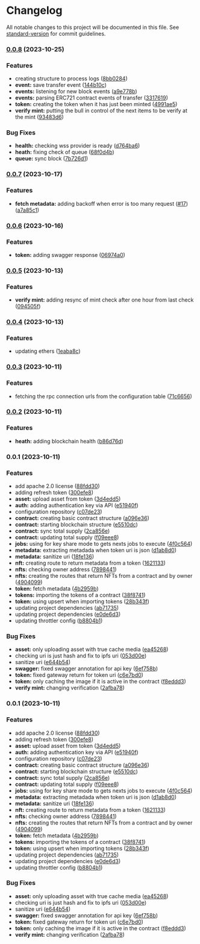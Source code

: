 # Changelog

All notable changes to this project will be documented in this file. See [standard-version](https://github.com/conventional-changelog/standard-version) for commit guidelines.

### [0.0.8](https://github.com/TropixInc/nft-tracker/compare/v0.0.7...v0.0.8) (2023-10-25)


### Features

* creating structure to process logs ([8bb0284](https://github.com/TropixInc/nft-tracker/commit/8bb028413f9d754f26c382dfebdcb76ad37aae9e))
* **event:** save transfer event ([144b10c](https://github.com/TropixInc/nft-tracker/commit/144b10ca657f9bf3bbdf43bebbf9ec0da4afe54f))
* **events:** listening for new block events ([a9e778b](https://github.com/TropixInc/nft-tracker/commit/a9e778ba15a47620ea71d6c531044f44d2e021af))
* **events:** parsing ERC721 contract events of transfer ([3317619](https://github.com/TropixInc/nft-tracker/commit/3317619ffcf1dcc780ed4520abd11bdcb1e4ae21))
* **token:** creating the token when it has just been minted ([4991ae5](https://github.com/TropixInc/nft-tracker/commit/4991ae52c0cb95d85ddbf0de8c668ca7423967b8))
* **verify mint:** putting the bull in control of the next items to be verify at the mint ([93483d6](https://github.com/TropixInc/nft-tracker/commit/93483d62e4575927ceac94b2dabf350e1ed69c7a))


### Bug Fixes

* **health:** checking wss provider is ready ([d764ba6](https://github.com/TropixInc/nft-tracker/commit/d764ba6a29ac360c49073743f16a6e2f2453b799))
* **heath:** fixing check of queue ([68f0d4b](https://github.com/TropixInc/nft-tracker/commit/68f0d4bf38af504e0cddad6cb1daa33aa99772ba))
* **queue:** sync block ([7b726d1](https://github.com/TropixInc/nft-tracker/commit/7b726d16619660aa75158f1c1dfc34d62ec2f450))

### [0.0.7](https://github.com/TropixInc/nft-tracker/compare/v0.0.6...v0.0.7) (2023-10-17)


### Features

* **fetch metadata:** adding backoff when error is too many request ([#17](https://github.com/TropixInc/nft-tracker/issues/17)) ([a7a85c1](https://github.com/TropixInc/nft-tracker/commit/a7a85c1a23f33a5f51a512e733de726eae30fcb4))

### [0.0.6](https://github.com/TropixInc/nft-tracker/compare/v0.0.5...v0.0.6) (2023-10-16)


### Features

* **token:** adding swagger response ([06974a0](https://github.com/TropixInc/nft-tracker/commit/06974a03efd18734a7b73b3e5fd2e5d52b058f74))

### [0.0.5](https://github.com/TropixInc/nft-tracker/compare/v0.0.4...v0.0.5) (2023-10-13)


### Features

* **verify mint:** adding resync of mint check after one hour from last check ([094505f](https://github.com/TropixInc/nft-tracker/commit/094505f31717b9e1c38fee4b837b59bfa56cd91f))

### [0.0.4](https://github.com/TropixInc/nft-tracker/compare/v0.0.3...v0.0.4) (2023-10-13)


### Features

* updating ethers ([1eaba8c](https://github.com/TropixInc/nft-tracker/commit/1eaba8c3da113847d040c00d9fda5caf6189060c))

### [0.0.3](https://github.com/TropixInc/nft-tracker/compare/v0.0.2...v0.0.3) (2023-10-11)


### Features

* fetching the rpc connection urls from the configuration table ([71c6656](https://github.com/TropixInc/nft-tracker/commit/71c6656e3a9f5b10769521a4685fa6ef6d3e94c6))

### [0.0.2](https://github.com/TropixInc/nft-tracker/compare/v0.0.1...v0.0.2) (2023-10-11)


### Features

* **heath:** adding blockchain health ([b86d76d](https://github.com/TropixInc/nft-tracker/commit/b86d76d0f3de51288d4dc401cab246287cead4ea))

### 0.0.1 (2023-10-11)


### Features

* add apache 2.0 license ([88fdd30](https://github.com/TropixInc/nft-tracker/commit/88fdd308987d26d85895c543ae9763b22b332601))
* adding refresh token ([300efe8](https://github.com/TropixInc/nft-tracker/commit/300efe8a7f9de51c9bd93e76a601e94789853f61))
* **asset:** upload asset from token ([3d4edd5](https://github.com/TropixInc/nft-tracker/commit/3d4edd54b0b21570bb68c1c526da7f87f15f8c5e))
* **auth:** adding authentication key via API ([e51940f](https://github.com/TropixInc/nft-tracker/commit/e51940fd2a8090dce9c7931213cb3ce492d4053c))
* configuration repository ([c07de23](https://github.com/TropixInc/nft-tracker/commit/c07de237aa0afab035a710f4731a17af8d4892b8))
* **contract:** creating basic contract structure ([a096e36](https://github.com/TropixInc/nft-tracker/commit/a096e361b08ce5cb4b188277e570a5a9affeca5c))
* **contract:** starting blockchain structure ([e5510dc](https://github.com/TropixInc/nft-tracker/commit/e5510dc8bfcf6508d50b3022c78eb4e8514fe1c6))
* **contract:** sync total supply ([2ca856e](https://github.com/TropixInc/nft-tracker/commit/2ca856e3c7d557fc4294539815ff459db94f6b76))
* **contract:** updating total supply ([f09eee8](https://github.com/TropixInc/nft-tracker/commit/f09eee81dbfec391d63e66a86f974022eab9b0fd))
* **jobs:** using for key share mode to gets nexts jobs to execute ([4f0c564](https://github.com/TropixInc/nft-tracker/commit/4f0c5648d2a99409c218448cfd4c9f78d2e3e7e7))
* **metadata:** extracting metadada when token uri is json ([d1ab8d0](https://github.com/TropixInc/nft-tracker/commit/d1ab8d015f6a1110a0477638e3f118ebe621a953))
* **metadata:** sanitize uri ([18fe136](https://github.com/TropixInc/nft-tracker/commit/18fe136aa994d538df544b8610c74aed3163816a))
* **nft:** creating route to return metadata from a token ([1621133](https://github.com/TropixInc/nft-tracker/commit/1621133418b64c1d24ebc0bda964f7a35948ca85))
* **nfts:** checking owner address ([7898441](https://github.com/TropixInc/nft-tracker/commit/7898441b9830e60b7a7b2d1e4c77dace59a8a21a))
* **nfts:** creating the routes that return NFTs from a contract and by owner ([4904099](https://github.com/TropixInc/nft-tracker/commit/4904099ee3d0242b19824457eb0b9e9f7ea54588))
* **token:** fetch metadata ([4b2959b](https://github.com/TropixInc/nft-tracker/commit/4b2959bede1fd048f9d651a55b705f08c93135d9))
* **tokens:** importing the tokens of a contract ([38f8741](https://github.com/TropixInc/nft-tracker/commit/38f874135bc14b6565f4bf19e90aafb7e6bcf36a))
* **token:** using upsert when importing tokens ([28b343f](https://github.com/TropixInc/nft-tracker/commit/28b343f2cd95db61cfe70154418e2cf87222ea6a))
* updating project dependencies ([ab71735](https://github.com/TropixInc/nft-tracker/commit/ab717351696ca811d079b51111f7ff037bb277c7))
* updating project dependencies ([e0de6d3](https://github.com/TropixInc/nft-tracker/commit/e0de6d33f9795469b8695bfeaf5e52c5929bf56c))
* updating throttler config ([b8804b1](https://github.com/TropixInc/nft-tracker/commit/b8804b1100ca1cc66d13f381c64e638d64c06b97))


### Bug Fixes

* **asset:** only uploading asset with true cache media ([ea45268](https://github.com/TropixInc/nft-tracker/commit/ea45268c188e39d42b495f973823b2be04e0cf4c))
* checking uri is just hash and fix to ipfs uri ([053d00e](https://github.com/TropixInc/nft-tracker/commit/053d00ef6cba90369b715b411241ea83a77b8afb))
* sanitize uri ([e644b54](https://github.com/TropixInc/nft-tracker/commit/e644b541273a5a0a7cc3df3be14989212eb222bc))
* **swagger:** fixed swagger annotation for api key ([6ef758b](https://github.com/TropixInc/nft-tracker/commit/6ef758b2212224671269d6d8760b255205a4ba74))
* **token:** fixed gateway return for token uri ([c6e7bd0](https://github.com/TropixInc/nft-tracker/commit/c6e7bd043d48486d3734aa7cc39ba0e889abf812))
* **token:** only caching the image if it is active in the contract ([f8eddd3](https://github.com/TropixInc/nft-tracker/commit/f8eddd3d3e2a31d7f31044951a13d12ec702d095))
* **verify mint:** changing verification ([2afba78](https://github.com/TropixInc/nft-tracker/commit/2afba78efd0ae7c6b241c8954f07298ca7753070))

### 0.0.1 (2023-10-11)


### Features

* add apache 2.0 license ([88fdd30](https://github.com/TropixInc/nft-tracker/commit/88fdd308987d26d85895c543ae9763b22b332601))
* adding refresh token ([300efe8](https://github.com/TropixInc/nft-tracker/commit/300efe8a7f9de51c9bd93e76a601e94789853f61))
* **asset:** upload asset from token ([3d4edd5](https://github.com/TropixInc/nft-tracker/commit/3d4edd54b0b21570bb68c1c526da7f87f15f8c5e))
* **auth:** adding authentication key via API ([e51940f](https://github.com/TropixInc/nft-tracker/commit/e51940fd2a8090dce9c7931213cb3ce492d4053c))
* configuration repository ([c07de23](https://github.com/TropixInc/nft-tracker/commit/c07de237aa0afab035a710f4731a17af8d4892b8))
* **contract:** creating basic contract structure ([a096e36](https://github.com/TropixInc/nft-tracker/commit/a096e361b08ce5cb4b188277e570a5a9affeca5c))
* **contract:** starting blockchain structure ([e5510dc](https://github.com/TropixInc/nft-tracker/commit/e5510dc8bfcf6508d50b3022c78eb4e8514fe1c6))
* **contract:** sync total supply ([2ca856e](https://github.com/TropixInc/nft-tracker/commit/2ca856e3c7d557fc4294539815ff459db94f6b76))
* **contract:** updating total supply ([f09eee8](https://github.com/TropixInc/nft-tracker/commit/f09eee81dbfec391d63e66a86f974022eab9b0fd))
* **jobs:** using for key share mode to gets nexts jobs to execute ([4f0c564](https://github.com/TropixInc/nft-tracker/commit/4f0c5648d2a99409c218448cfd4c9f78d2e3e7e7))
* **metadata:** extracting metadada when token uri is json ([d1ab8d0](https://github.com/TropixInc/nft-tracker/commit/d1ab8d015f6a1110a0477638e3f118ebe621a953))
* **metadata:** sanitize uri ([18fe136](https://github.com/TropixInc/nft-tracker/commit/18fe136aa994d538df544b8610c74aed3163816a))
* **nft:** creating route to return metadata from a token ([1621133](https://github.com/TropixInc/nft-tracker/commit/1621133418b64c1d24ebc0bda964f7a35948ca85))
* **nfts:** checking owner address ([7898441](https://github.com/TropixInc/nft-tracker/commit/7898441b9830e60b7a7b2d1e4c77dace59a8a21a))
* **nfts:** creating the routes that return NFTs from a contract and by owner ([4904099](https://github.com/TropixInc/nft-tracker/commit/4904099ee3d0242b19824457eb0b9e9f7ea54588))
* **token:** fetch metadata ([4b2959b](https://github.com/TropixInc/nft-tracker/commit/4b2959bede1fd048f9d651a55b705f08c93135d9))
* **tokens:** importing the tokens of a contract ([38f8741](https://github.com/TropixInc/nft-tracker/commit/38f874135bc14b6565f4bf19e90aafb7e6bcf36a))
* **token:** using upsert when importing tokens ([28b343f](https://github.com/TropixInc/nft-tracker/commit/28b343f2cd95db61cfe70154418e2cf87222ea6a))
* updating project dependencies ([ab71735](https://github.com/TropixInc/nft-tracker/commit/ab717351696ca811d079b51111f7ff037bb277c7))
* updating project dependencies ([e0de6d3](https://github.com/TropixInc/nft-tracker/commit/e0de6d33f9795469b8695bfeaf5e52c5929bf56c))
* updating throttler config ([b8804b1](https://github.com/TropixInc/nft-tracker/commit/b8804b1100ca1cc66d13f381c64e638d64c06b97))


### Bug Fixes

* **asset:** only uploading asset with true cache media ([ea45268](https://github.com/TropixInc/nft-tracker/commit/ea45268c188e39d42b495f973823b2be04e0cf4c))
* checking uri is just hash and fix to ipfs uri ([053d00e](https://github.com/TropixInc/nft-tracker/commit/053d00ef6cba90369b715b411241ea83a77b8afb))
* sanitize uri ([e644b54](https://github.com/TropixInc/nft-tracker/commit/e644b541273a5a0a7cc3df3be14989212eb222bc))
* **swagger:** fixed swagger annotation for api key ([6ef758b](https://github.com/TropixInc/nft-tracker/commit/6ef758b2212224671269d6d8760b255205a4ba74))
* **token:** fixed gateway return for token uri ([c6e7bd0](https://github.com/TropixInc/nft-tracker/commit/c6e7bd043d48486d3734aa7cc39ba0e889abf812))
* **token:** only caching the image if it is active in the contract ([f8eddd3](https://github.com/TropixInc/nft-tracker/commit/f8eddd3d3e2a31d7f31044951a13d12ec702d095))
* **verify mint:** changing verification ([2afba78](https://github.com/TropixInc/nft-tracker/commit/2afba78efd0ae7c6b241c8954f07298ca7753070))
